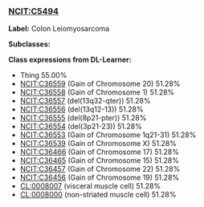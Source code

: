 
### [NCIT:C5494](http://purl.obolibrary.org/obo/NCIT_C5494)
**Label:** Colon Leiomyosarcoma

**Subclasses:** 

**Class expressions from DL-Learner:**

- Thing 55.00%
- [NCIT:C36559](http://purl.obolibrary.org/obo/NCIT_C36559) (Gain of Chromosome 20) 51.28%
- [NCIT:C36558](http://purl.obolibrary.org/obo/NCIT_C36558) (Gain of Chromosome 1) 51.28%
- [NCIT:C36557](http://purl.obolibrary.org/obo/NCIT_C36557) (del(13q32-qter)) 51.28%
- [NCIT:C36556](http://purl.obolibrary.org/obo/NCIT_C36556) (del(13q12-13)) 51.28%
- [NCIT:C36555](http://purl.obolibrary.org/obo/NCIT_C36555) (del(8p21-pter)) 51.28%
- [NCIT:C36554](http://purl.obolibrary.org/obo/NCIT_C36554) (del(3p21-23)) 51.28%
- [NCIT:C36553](http://purl.obolibrary.org/obo/NCIT_C36553) (Gain of Chromosome 1q21-31) 51.28%
- [NCIT:C36539](http://purl.obolibrary.org/obo/NCIT_C36539) (Gain of Chromosome X) 51.28%
- [NCIT:C36466](http://purl.obolibrary.org/obo/NCIT_C36466) (Gain of Chromosome 17) 51.28%
- [NCIT:C36465](http://purl.obolibrary.org/obo/NCIT_C36465) (Gain of Chromosome 15) 51.28%
- [NCIT:C36457](http://purl.obolibrary.org/obo/NCIT_C36457) (Gain of Chromosome 22) 51.28%
- [NCIT:C36456](http://purl.obolibrary.org/obo/NCIT_C36456) (Gain of Chromosome 19) 51.28%
- [CL:0008007](http://purl.obolibrary.org/obo/CL_0008007) (visceral muscle cell) 51.28%
- [CL:0008000](http://purl.obolibrary.org/obo/CL_0008000) (non-striated muscle cell) 51.28%


